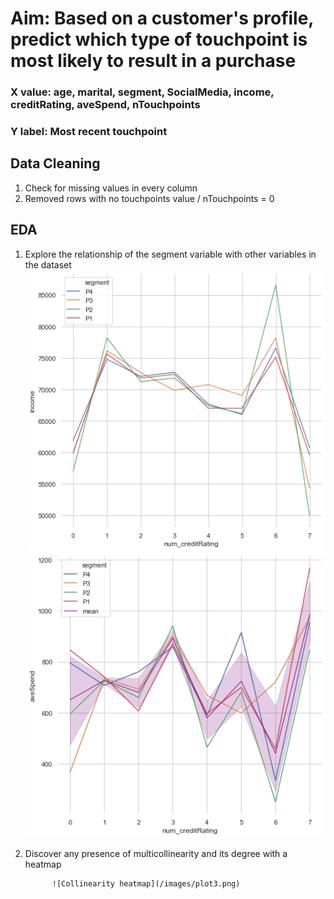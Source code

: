 # Aim: Based on a customer's profile, predict which type of touchpoint is most likely to result in a purchase
### X value: age, marital, segment, SocialMedia, income, creditRating, aveSpend, nTouchpoints
### Y label: Most recent touchpoint
## Data Cleaning
1. Check for missing values in every column
2. Removed rows with no touchpoints value / nTouchpoints = 0
## EDA
1. Explore the relationship of the segment variable with other variables in the dataset
![Income line plot](/images/plot1.png)
![Average Spending line plot](/images/plot2.png)

2. Discover any presence of multicollinearity and its degree with a heatmap

             ![Collinearity heatmap](/images/plot3.png)
